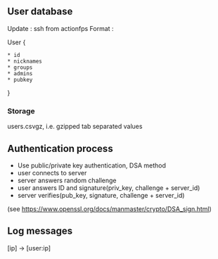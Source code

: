 ## User database

Update : ssh from actionfps
Format : 


User {

    * id
    * nicknames
    * groups
    * admins
    * pubkey

}

### Storage

users.csvgz, i.e. gzipped tab separated values

## Authentication process

 * Use public/private key authentication, DSA method
  * user connects to server
  * server answers random challenge
  * user answers ID and signature(priv_key, challenge + server_id)
  * server verifies(pub_key, signature, challenge + server_id)

(see https://www.openssl.org/docs/manmaster/crypto/DSA_sign.html)

## Log messages

[ip] -> [user:ip]